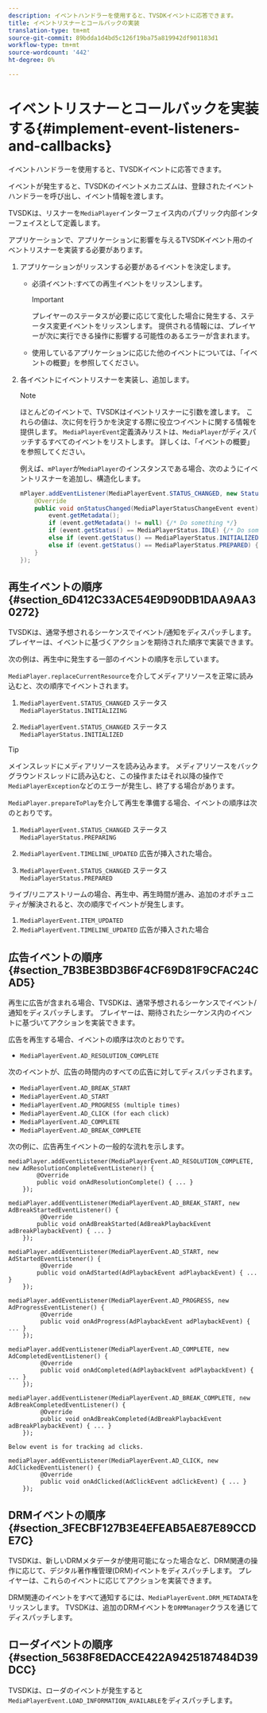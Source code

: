 ```yaml
---
description: イベントハンドラーを使用すると、TVSDKイベントに応答できます。
title: イベントリスナーとコールバックの実装
translation-type: tm+mt
source-git-commit: 89bdda1d4bd5c126f19ba75a819942df901183d1
workflow-type: tm+mt
source-wordcount: '442'
ht-degree: 0%

---
```



# イベントリスナーとコールバックを実装する{#implement-event-listeners-and-callbacks}

イベントハンドラーを使用すると、TVSDKイベントに応答できます。

イベントが発生すると、TVSDKのイベントメカニズムは、登録されたイベントハンドラーを呼び出し、イベント情報を渡します。

TVSDKは、リスナーを`MediaPlayer`インターフェイス内のパブリック内部インターフェイスとして定義します。

アプリケーションで、アプリケーションに影響を与えるTVSDKイベント用のイベントリスナーを実装する必要があります。

1. アプリケーションがリッスンする必要があるイベントを決定します。

   * 必須イベント:すべての再生イベントをリッスンします。

      >[!IMPORTANT]
      >
      >プレイヤーのステータスが必要に応じて変化した場合に発生する、ステータス変更イベントをリッスンします。 提供される情報には、プレイヤーが次に実行できる操作に影響する可能性のあるエラーが含まれます。

   * 使用しているアプリケーションに応じた他のイベントについては、「イベントの概要」を参照してください。

1. 各イベントにイベントリスナーを実装し、追加します。

   >[!NOTE]
   >
   >ほとんどのイベントで、TVSDKはイベントリスナーに引数を渡します。 これらの値は、次に何を行うかを決定する際に役立つイベントに関する情報を提供します。 `MediaPlayerEvent`定義済みリストは、`MediaPlayer`がディスパッチするすべてのイベントをリストします。 詳しくは、「イベントの概要」を参照してください。

   例えば、`mPlayer`が`MediaPlayer`のインスタンスである場合、次のようにイベントリスナーを追加し、構造化します。

   ```java
   mPlayer.addEventListener(MediaPlayerEvent.STATUS_CHANGED, new StatusChangeEventListener() { 
       @Override 
       public void onStatusChanged(MediaPlayerStatusChangeEvent event) { 
           event.getMetadata(); 
           if (event.getMetadata() != null) {/* Do something */} 
           if (event.getStatus() == MediaPlayerStatus.IDLE) {/* Do something */} 
           else if (event.getStatus() == MediaPlayerStatus.INITIALIZED) {/* Do something */} 
           else if (event.getStatus() == MediaPlayerStatus.PREPARED) {/* Do something */} 
       } 
   }); 
   ```

## 再生イベントの順序{#section_6D412C33ACE54E9D90DB1DAA9AA30272}

TVSDKは、通常予想されるシーケンスでイベント/通知をディスパッチします。 プレイヤーは、イベントに基づくアクションを期待された順序で実装できます。

次の例は、再生中に発生する一部のイベントの順序を示しています。

`MediaPlayer.replaceCurrentResource`を介してメディアリソースを正常に読み込むと、次の順序でイベントされます。

1. `MediaPlayerEvent.STATUS_CHANGED` ステータス  `MediaPlayerStatus.INITIALIZING`

1. `MediaPlayerEvent.STATUS_CHANGED` ステータス  `MediaPlayerStatus.INITIALIZED`

>[!TIP]
>
>メインスレッドにメディアリソースを読み込みます。 メディアリソースをバックグラウンドスレッドに読み込むと、この操作またはそれ以降の操作で`MediaPlayerException`などのエラーが発生し、終了する場合があります。

`MediaPlayer.prepareToPlay`を介して再生を準備する場合、イベントの順序は次のとおりです。

1. `MediaPlayerEvent.STATUS_CHANGED` ステータス  `MediaPlayerStatus.PREPARING`

1. `MediaPlayerEvent.TIMELINE_UPDATED` 広告が挿入された場合。
1. `MediaPlayerEvent.STATUS_CHANGED` ステータス  `MediaPlayerStatus.PREPARED`

ライブ/リニアストリームの場合、再生中、再生時間が進み、追加のオポチュニティが解決されると、次の順序でイベントが発生します。

1. `MediaPlayerEvent.ITEM_UPDATED`
1. `MediaPlayerEvent.TIMELINE_UPDATED` 広告が挿入された場合

## 広告イベントの順序{#section_7B3BE3BD3B6F4CF69D81F9CFAC24CAD5}

再生に広告が含まれる場合、TVSDKは、通常予想されるシーケンスでイベント/通知をディスパッチします。 プレイヤーは、期待されたシーケンス内のイベントに基づいてアクションを実装できます。

広告を再生する場合、イベントの順序は次のとおりです。

* `MediaPlayerEvent.AD_RESOLUTION_COMPLETE`

次のイベントが、広告の時間内のすべての広告に対してディスパッチされます。

* `MediaPlayerEvent.AD_BREAK_START`
* `MediaPlayerEvent.AD_START`
* `MediaPlayerEvent.AD_PROGRESS (multiple times)`
* `MediaPlayerEvent.AD_CLICK (for each click)`
* `MediaPlayerEvent.AD_COMPLETE`
* `MediaPlayerEvent.AD_BREAK_COMPLETE`

次の例に、広告再生イベントの一般的な流れを示します。

```
mediaPlayer.addEventListener(MediaPlayerEvent.AD_RESOLUTION_COMPLETE, new AdResolutionCompleteEventListener() { 
        @Override 
        public void onAdResolutionComplete() { ... } 
    }); 
 
mediaPlayer.addEventListener(MediaPlayerEvent.AD_BREAK_START, new AdBreakStartedEventListener() { 
         @Override 
        public void onAdBreakStarted(AdBreakPlaybackEvent adBreakPlaybackEvent) { ... } 
    }); 
 
mediaPlayer.addEventListener(MediaPlayerEvent.AD_START, new AdStartedEventListener() { 
         @Override 
        public void onAdStarted(AdPlaybackEvent adPlaybackEvent) { ... } 
    }); 
 
mediaPlayer.addEventListener(MediaPlayerEvent.AD_PROGRESS, new AdProgressEventListener() { 
         @Override 
         public void onAdProgress(AdPlaybackEvent adPlaybackEvent) { ... } 
    }); 
 
mediaPlayer.addEventListener(MediaPlayerEvent.AD_COMPLETE, new AdCompletedEventListener() { 
         @Override 
         public void onAdCompleted(AdPlaybackEvent adPlaybackEvent) { ... } 
    }); 
 
mediaPlayer.addEventListener(MediaPlayerEvent.AD_BREAK_COMPLETE, new AdBreakCompletedEventListener() { 
         @Override 
         public void onAdBreakCompleted(AdBreakPlaybackEvent adBreakPlaybackEvent) { ... } 
    }); 
 
Below event is for tracking ad clicks. 
 
mediaPlayer.addEventListener(MediaPlayerEvent.AD_CLICK, new AdClickedEventListener() { 
         @Override 
         public void onAdClicked(AdClickEvent adClickEvent) { ... } 
    });
```

## DRMイベントの順序{#section_3FECBF127B3E4EFEAB5AE87E89CCDE7C}

TVSDKは、新しいDRMメタデータが使用可能になった場合など、DRM関連の操作に応じて、デジタル著作権管理(DRM)イベントをディスパッチします。 プレイヤーは、これらのイベントに応じてアクションを実装できます。

DRM関連のイベントをすべて通知するには、`MediaPlayerEvent.DRM_METADATA`をリッスンします。 TVSDKは、追加のDRMイベントを`DRMManager`クラスを通じてディスパッチします。

## ローダイベントの順序{#section_5638F8EDACCE422A9425187484D39DCC}

TVSDKは、ローダのイベントが発生すると`MediaPlayerEvent.LOAD_INFORMATION_AVAILABLE`をディスパッチします。